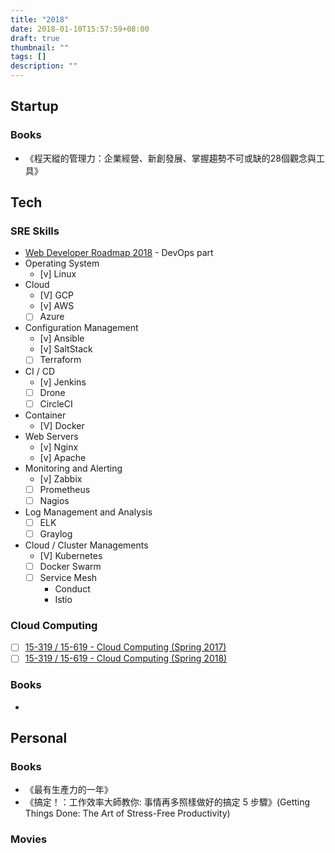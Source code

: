 ```yaml
---
title: "2018"
date: 2018-01-10T15:57:59+08:00
draft: true
thumbnail: ""
tags: []
description: ""
---
```


## Startup

### Books

* 《程天縱的管理力：企業經營、新創發展、掌握趨勢不可或缺的28個觀念與工具》

## Tech

### SRE Skills
* [Web Developer Roadmap 2018](https://github.com/kamranahmedse/developer-roadmap/blob/master/README.md) - DevOps part
 * Operating System
     * [v] Linux
 * Cloud
     * [V] GCP
     * [v] AWS
     * [ ] Azure
 * Configuration Management
     * [v] Ansible
     * [v] SaltStack
     * [ ] Terraform
 * CI / CD
     * [v] Jenkins
     * [ ] Drone
     * [ ] CircleCI
 * Container
     * [V] Docker
 * Web Servers
     * [v] Nginx
     * [v] Apache
 * Monitoring and Alerting
     * [v] Zabbix
     * [ ] Prometheus
     * [ ] Nagios
 * Log Management and Analysis
     * [ ] ELK
     * [ ] Graylog
 * Cloud / Cluster Managements
     * [V] Kubernetes
     * [ ] Docker Swarm
     * [ ] Service Mesh
         * Conduct
         * Istio

### Cloud Computing
* [ ] [15-319 / 15-619 - Cloud Computing (Spring 2017)](https://www.cs.cmu.edu/~msakr/15619-s17/)
* [ ] [15-319 / 15-619 - Cloud Computing (Spring 2018)](https://www.cs.cmu.edu/~msakr/15619-s18/)

### Books

* 

## Personal

### Books

* 《最有生產力的一年》
* 《搞定！：工作效率大師教你: 事情再多照樣做好的搞定 5 步驟》(Getting Things Done: The Art of Stress-Free Productivity)

### Movies
